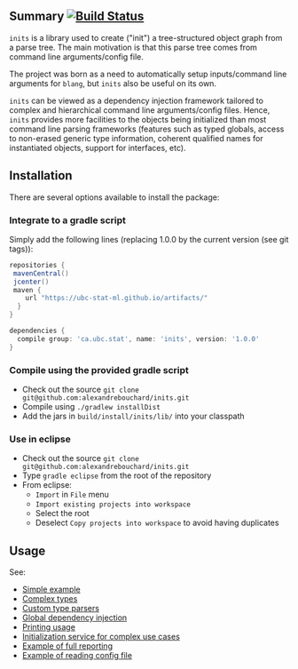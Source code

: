 Summary [![Build Status](https://travis-ci.org/UBC-Stat-ML/inits.png?branch=master)](https://travis-ci.org/UBC-Stat-ML/inits) 
-------



``inits`` is a library used to create ("init") a tree-structured object graph from a parse tree. The main motivation is that this parse tree comes from command line arguments/config file.

The project was born as a need to automatically setup inputs/command line arguments for ``blang``, but ``inits`` also be useful on its own. 

``inits`` can be viewed as a dependency injection framework tailored to complex and hierarchical command line arguments/config files. Hence, ``inits`` provides more facilities to the objects being initialized than most command line parsing frameworks (features such as typed globals, access to non-erased generic type information, coherent qualified names for instantiated objects, support for interfaces, etc).


Installation
------------


There are several options available to install the package:

### Integrate to a gradle script

Simply add the following lines (replacing 1.0.0 by the current version (see git tags)):

```groovy
repositories {
 mavenCentral()
 jcenter()
 maven {
    url "https://ubc-stat-ml.github.io/artifacts/"
  }
}

dependencies {
  compile group: 'ca.ubc.stat', name: 'inits', version: '1.0.0'
}
```

### Compile using the provided gradle script

- Check out the source ``git clone git@github.com:alexandrebouchard/inits.git``
- Compile using ``./gradlew installDist``
- Add the jars in ``build/install/inits/lib/`` into your classpath

### Use in eclipse

- Check out the source ``git clone git@github.com:alexandrebouchard/inits.git``
- Type ``gradle eclipse`` from the root of the repository
- From eclipse:
  - ``Import`` in ``File`` menu
  - ``Import existing projects into workspace``
  - Select the root
  - Deselect ``Copy projects into workspace`` to avoid having duplicates


Usage
-----

See:

- [Simple example](https://github.com/UBC-Stat-ML/inits/blob/master/src/test/java/blang/inits/BasicExample.xtend)
- [Complex types](https://github.com/UBC-Stat-ML/inits/blob/master/src/test/java/blang/inits/ComplexTypesExample.xtend)
- [Custom type parsers](https://github.com/UBC-Stat-ML/inits/blob/master/src/test/java/blang/inits/ComplexTypesExample.xtend)
- [Global dependency injection](https://github.com/UBC-Stat-ML/inits/blob/master/src/test/java/blang/inits/GlobalExample.xtend)
- [Printing usage](https://github.com/UBC-Stat-ML/inits/blob/master/src/test/java/blang/inits/UsageExample.xtend)
- [Initialization service for complex use cases](https://github.com/UBC-Stat-ML/inits/blob/master/src/test/java/blang/inits/InitServiceExample.xtend)
- [Example of full reporting](https://github.com/UBC-Stat-ML/inits/blob/master/src/test/java/blang/inits/FullReportExample.xtend)
- [Example of reading config file](https://github.com/UBC-Stat-ML/inits/blob/master/src/test/java/blang/inits/ConfigTest.xtend)


